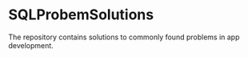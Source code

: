 # SQLProbemSolutions
The repository contains solutions to commonly found problems in app development.
